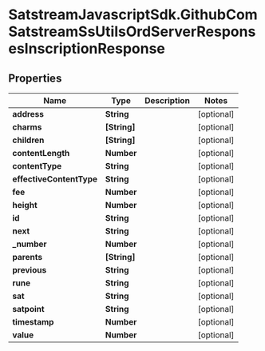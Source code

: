# SatstreamJavascriptSdk.GithubComSatstreamSsUtilsOrdServerResponsesInscriptionResponse

## Properties
Name | Type | Description | Notes
------------ | ------------- | ------------- | -------------
**address** | **String** |  | [optional] 
**charms** | **[String]** |  | [optional] 
**children** | **[String]** |  | [optional] 
**contentLength** | **Number** |  | [optional] 
**contentType** | **String** |  | [optional] 
**effectiveContentType** | **String** |  | [optional] 
**fee** | **Number** |  | [optional] 
**height** | **Number** |  | [optional] 
**id** | **String** |  | [optional] 
**next** | **String** |  | [optional] 
**_number** | **Number** |  | [optional] 
**parents** | **[String]** |  | [optional] 
**previous** | **String** |  | [optional] 
**rune** | **String** |  | [optional] 
**sat** | **String** |  | [optional] 
**satpoint** | **String** |  | [optional] 
**timestamp** | **Number** |  | [optional] 
**value** | **Number** |  | [optional] 
